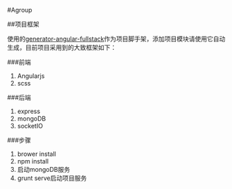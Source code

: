 #Agroup

##项目框架

使用的[generator-angular-fullstack](https://github.com/DaftMonk/generator-angular-fullstack)作为项目脚手架，添加项目模块请使用它自动生成，目前项目采用到的大致框架如下：

###前端

1. Angularjs
2. scss 

###后端

1. express
2. mongoDB
2. socketIO

###步骤

1. brower install
2. npm install
3. 启动mongoDB服务
4. grunt serve启动项目服务

